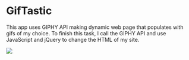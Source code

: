 # GifTastic


This app uses GIPHY API making dynamic web page that populates with gifs of my choice. To finish this task, I call the GIPHY API and use JavaScript and jQuery to change the HTML of my site. 


[<img src="Screenshot-GifTastic.PNG">](https://sheimagh.github.io/GifTastic/)
